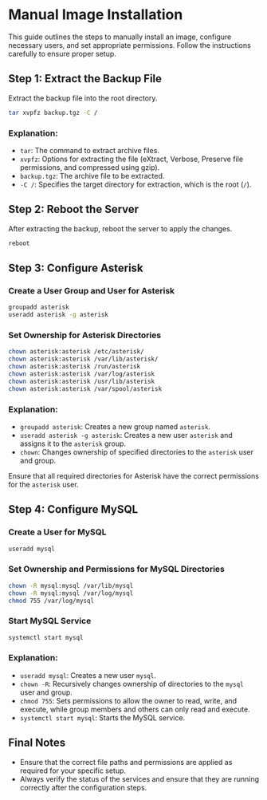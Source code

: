 # Manual Image Installation

This guide outlines the steps to manually install an image, configure necessary users, and set appropriate permissions. Follow the instructions carefully to ensure proper setup.

## Step 1: Extract the Backup File

Extract the backup file into the root directory.

```bash
tar xvpfz backup.tgz -C /
```

### Explanation:
- `tar`: The command to extract archive files.
- `xvpfz`: Options for extracting the file (eXtract, Verbose, Preserve file permissions, and compressed using gzip).
- `backup.tgz`: The archive file to be extracted.
- `-C /`: Specifies the target directory for extraction, which is the root (`/`).

## Step 2: Reboot the Server

After extracting the backup, reboot the server to apply the changes.

```bash
reboot
```

## Step 3: Configure Asterisk

### Create a User Group and User for Asterisk

```bash
groupadd asterisk
useradd asterisk -g asterisk
```

### Set Ownership for Asterisk Directories

```bash
chown asterisk:asterisk /etc/asterisk/
chown asterisk:asterisk /var/lib/asterisk/
chown asterisk:asterisk /run/asterisk
chown asterisk:asterisk /var/log/asterisk
chown asterisk:asterisk /usr/lib/asterisk
chown asterisk:asterisk /var/spool/asterisk
```

### Explanation:
- `groupadd asterisk`: Creates a new group named `asterisk`.
- `useradd asterisk -g asterisk`: Creates a new user `asterisk` and assigns it to the `asterisk` group.
- `chown`: Changes ownership of specified directories to the `asterisk` user and group.

Ensure that all required directories for Asterisk have the correct permissions for the `asterisk` user.

## Step 4: Configure MySQL

### Create a User for MySQL

```bash
useradd mysql
```

### Set Ownership and Permissions for MySQL Directories

```bash
chown -R mysql:mysql /var/lib/mysql
chown -R mysql:mysql /var/log/mysql
chmod 755 /var/log/mysql
```

### Start MySQL Service

```bash
systemctl start mysql
```

### Explanation:
- `useradd mysql`: Creates a new user `mysql`.
- `chown -R`: Recursively changes ownership of directories to the `mysql` user and group.
- `chmod 755`: Sets permissions to allow the owner to read, write, and execute, while group members and others can only read and execute.
- `systemctl start mysql`: Starts the MySQL service.

## Final Notes
- Ensure that the correct file paths and permissions are applied as required for your specific setup.
- Always verify the status of the services and ensure that they are running correctly after the configuration steps.
